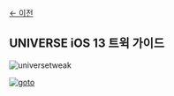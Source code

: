 [← 이전](https://xkfdhr.github.io/page)

## UNIVERSE iOS 13 트윅 가이드
![universetweak](https://user-images.githubusercontent.com/63099769/78652992-73052f00-78fd-11ea-90bf-0d54fc032516.png)

[![goto](https://user-images.githubusercontent.com/63099769/78664122-57eeeb00-790e-11ea-9cc5-e4f02ef2347b.png)](https://www.clien.net/service/board/cm_iphonien/14678964)

